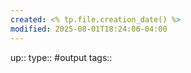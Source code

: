 ```yaml
---
created: <% tp.file.creation_date() %>
modified: 2025-08-01T18:24:06-04:00
---
```

up::
type:: #output 
tags::